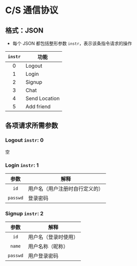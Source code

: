 # C/S 通信协议

## 格式：JSON

* 每个 JSON 都包括整形参数 `instr`，表示该条指令请求的操作

`instr`|功能
:-:|---
0|Logout
1|Login
2|Signup
3|Chat
4|Send Location
5|Add friend

## 各项请求所需参数

### Logout	`instr`: 0

空

### Login	`instr`: 1

参数|解释
:-:|---
`id`|用户名（用户注册时自行定义的）
`passwd`|登录密码

### Signup	`instr`: 2

参数|解释
:-:|---
`id`|用户名（登录时使用）
`name`|用户名称（昵称）
`passwd`|用户登录密码

### 
